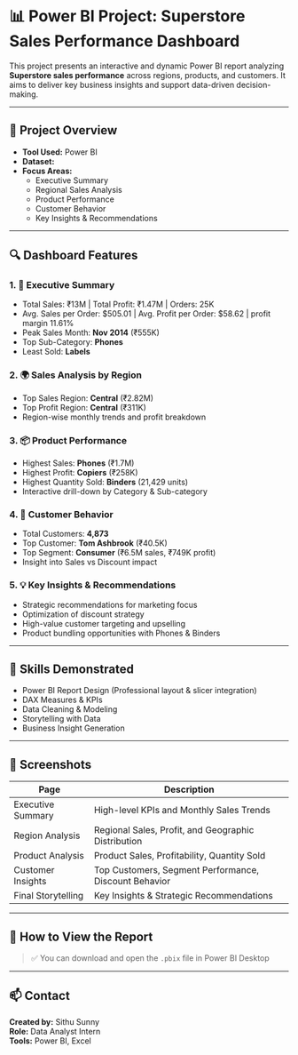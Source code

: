 # 📊 Power BI Project: Superstore Sales Performance Dashboard

This project presents an interactive and dynamic Power BI report analyzing **Superstore sales performance** across regions, products, and customers. It aims to deliver key business insights and support data-driven decision-making.

---

## 📁 Project Overview

- **Tool Used:** Power BI
- **Dataset:** 
- **Focus Areas:**
  - Executive Summary
  - Regional Sales Analysis
  - Product Performance
  - Customer Behavior
  - Key Insights & Recommendations

---

## 🔍 Dashboard Features

### 1. 📌 Executive Summary
- Total Sales: ₹13M | Total Profit: ₹1.47M | Orders: 25K
- Avg. Sales per Order: $505.01 | Avg. Profit per Order: $58.62 | profit margin 11.61%
- Peak Sales Month: **Nov 2014** (₹555K)
- Top Sub-Category: **Phones**
- Least Sold: **Labels**

### 2. 🌍 Sales Analysis by Region
- Top Sales Region: **Central** (₹2.82M)
- Top Profit Region: **Central** (₹311K)
- Region-wise monthly trends and profit breakdown

### 3. 📦 Product Performance
- Highest Sales: **Phones** (₹1.7M)
- Highest Profit: **Copiers** (₹258K)
- Highest Quantity Sold: **Binders** (21,429 units)
- Interactive drill-down by Category & Sub-category

### 4. 👤 Customer Behavior
- Total Customers: **4,873**
- Top Customer: **Tom Ashbrook** (₹40.5K)
- Top Segment: **Consumer** (₹6.5M sales, ₹749K profit)
- Insight into Sales vs Discount impact

### 5. 💡 Key Insights & Recommendations
- Strategic recommendations for marketing focus
- Optimization of discount strategy
- High-value customer targeting and upselling
- Product bundling opportunities with Phones & Binders

---

## 🧠 Skills Demonstrated

- Power BI Report Design (Professional layout & slicer integration)
- DAX Measures & KPIs
- Data Cleaning & Modeling
- Storytelling with Data
- Business Insight Generation

---

## 📸 Screenshots

| Page | Description |
|------|-------------|
| Executive Summary | High-level KPIs and Monthly Sales Trends |
| Region Analysis | Regional Sales, Profit, and Geographic Distribution |
| Product Analysis | Product Sales, Profitability, Quantity Sold |
| Customer Insights | Top Customers, Segment Performance, Discount Behavior |
| Final Storytelling | Key Insights & Strategic Recommendations |

---

## 📌 How to View the Report

> ✅ You can download and open the `.pbix` file in Power BI Desktop  


---

## 📫 Contact

**Created by:** Sithu Sunny  
**Role:** Data Analyst Intern  
**Tools:** Power BI, Excel  


